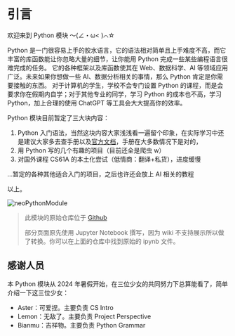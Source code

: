 # 引言

欢迎来到 Python 模块 ～(∠・ω< )⌒☆

Python 是一门很容易上手的胶水语言，它的语法相对简单且上手难度不高，而它丰富的库函数能让你忽略大量的细节，让你能用 Python 完成一些某些编程语言很难完成的任务。
它的各种框架以及库函数使其在 Web、数据科学、AI 等领域应用广泛。未来如果你想做一些 AI、数据分析相关的事情，那么 Python 肯定是你需要接触的东西。
对于计算机的学生，学校不会专门设置 Python 的课程，而是会要求你在假期内自学；对于其他专业的同学，学习 Python 的成本也不高，学习 Python，加上合理的使用 ChatGPT 等工具会大大提高你的效率。

Python 模块目前暂定了三大块内容：

1. Python 入门语法，当然这块内容大家浅浅看一遍留个印象，在实际学习中还是建议大家多去查手册以及[官方文档](https://docs.python.org/zh-cn/3/tutorial/index.html)，手册在大多数情况下是对的，
2. 用 Python 写的几个有趣的项目（目前还全是爬虫 w）
3. 对国外课程 CS61A 的本土化尝试（低情商：翻译+私货），进度缓慢

...暂定的各种其他适合入门的项目，之后也许还会放上 AI 相关的教程

以上。

![neoPythonModule](https://socialify.git.ci/Aster-amellus/neoPythonModule/image?description=1&font=Source%20Code%20Pro&forks=1&issues=1&language=1&name=1&owner=1&pattern=Plus&pulls=1&stargazers=1&theme=Dark)

> 此模块的原始仓库位于 [Github](https://github.com/Aster-amellus/neoPythonModule)
>
> 部分页面原先使用 Jupyter Notebook 撰写，因为 wiki 不支持展示所以做了转换。你可以在上面的仓库中找到原始的 ipynb 文件。

## 感谢人员

本 Python 模块从 2024 年暑假开始，在三位少女的共同努力下总算能看了，简单介绍一下这三位少女：
- Aster：可爱捏。主要负责 CS Intro
- Lemon：无敌了。主要负责 Project Perspective
- Bianmu：吉祥物。主要负责 Python Grammar
